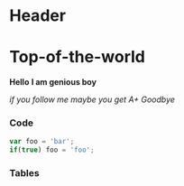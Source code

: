 # Header
# Top-of-the-world
**Hello**
**I am genious boy**

*if you follow me maybe you get A+*
*Goodbye*
### Code
```javascript
var foo = 'bar';
if(true) foo = 'foo';
```
### Tables
